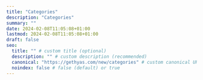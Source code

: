 ```yaml
---
title: "Categories"
description: "Categories"
summary: ""
date: 2024-02-08T11:05:08+01:00
lastmod: 2024-02-08T11:05:08+01:00
draft: false
seo:
  title: "" # custom title (optional)
  description: "" # custom description (recommended)
  canonical: "https://gethyas.com/new/categories" # custom canonical URL (optional)
  noindex: false # false (default) or true
---
```

